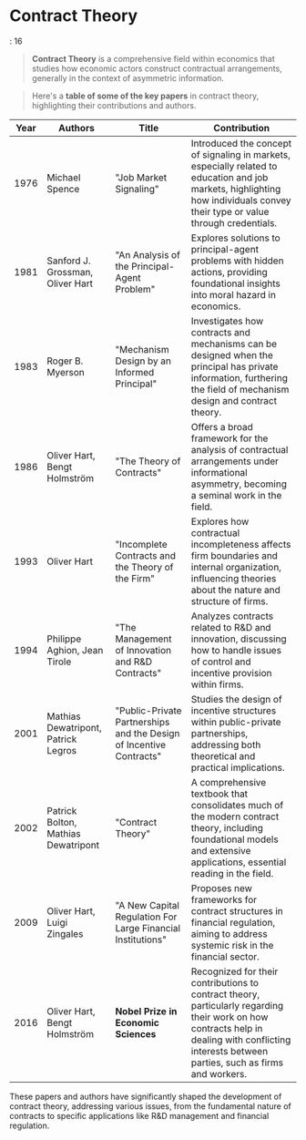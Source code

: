 # Contract Theory

: 16

> **Contract Theory** is a comprehensive field within economics that studies how economic actors construct contractual arrangements, generally in the context of asymmetric information.
> 

> Here's a **table of some of the key papers** in contract theory, highlighting their contributions and authors.
> 

| **Year** | **Authors** | **Title** | **Contribution** |
| --- | --- | --- | --- |
| 1976 | Michael Spence | "Job Market Signaling" | Introduced the concept of signaling in markets, especially related to education and job markets, highlighting how individuals convey their type or value through credentials. |
| 1981 | Sanford J. Grossman, Oliver Hart | "An Analysis of the Principal-Agent Problem" | Explores solutions to principal-agent problems with hidden actions, providing foundational insights into moral hazard in economics. |
| 1983 | Roger B. Myerson | "Mechanism Design by an Informed Principal" | Investigates how contracts and mechanisms can be designed when the principal has private information, furthering the field of mechanism design and contract theory. |
| 1986 | Oliver Hart, Bengt Holmström | "The Theory of Contracts" | Offers a broad framework for the analysis of contractual arrangements under informational asymmetry, becoming a seminal work in the field. |
| 1993 | Oliver Hart | "Incomplete Contracts and the Theory of the Firm" | Explores how contractual incompleteness affects firm boundaries and internal organization, influencing theories about the nature and structure of firms. |
| 1994 | Philippe Aghion, Jean Tirole | "The Management of Innovation and R&D Contracts" | Analyzes contracts related to R&D and innovation, discussing how to handle issues of control and incentive provision within firms. |
| 2001 | Mathias Dewatripont, Patrick Legros | "Public-Private Partnerships and the Design of Incentive Contracts" | Studies the design of incentive structures within public-private partnerships, addressing both theoretical and practical implications. |
| 2002 | Patrick Bolton, Mathias Dewatripont | "Contract Theory" | A comprehensive textbook that consolidates much of the modern contract theory, including foundational models and extensive applications, essential reading in the field. |
| 2009 | Oliver Hart, Luigi Zingales | "A New Capital Regulation For Large Financial Institutions" | Proposes new frameworks for contract structures in financial regulation, aiming to address systemic risk in the financial sector. |
| 2016 | Oliver Hart, Bengt Holmström | **Nobel Prize in Economic Sciences** | Recognized for their contributions to contract theory, particularly regarding their work on how contracts help in dealing with conflicting interests between parties, such as firms and workers. |

These papers and authors have significantly shaped the development of contract theory, addressing various issues, from the fundamental nature of contracts to specific applications like R&D management and financial regulation.
